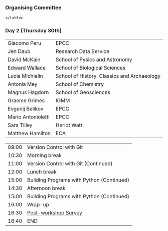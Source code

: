 <div class="row">
  <div class="col-md-6">
    <h3>Organising Committee</h3>
    <table class="table table-striped">
      <tr> <td>Giacomo Peru</td>  <td>EPCC</td> </tr>
      <tr> <td>Jen Daub</td>  <td>Research Data Service</td> </tr>
      <tr> <td>David McKain</td>  <td>School of Pysics and Astronomy</td> </tr>
      <tr> <td>Edward Wallace</td>  <td>School of Biological Sciences</td> </tr>
      <tr> <td>Lucia Michielin</td>  <td>School of History, Classics and Archaeology</td> </tr>
      <tr> <td>Antonia Mey</td>  <td>School of Chemistry</td> </tr>
      <tr> <td>Magnus Hagdorn</td>  <td>School of Geosciences</td> </tr>
      <tr> <td>Graeme Grimes</td>  <td>IGMM</td> </tr>
      <tr> <td>Evgenij Belikov</td>  <td>EPCC</td> </tr>
      <tr> <td>Mario Antonioletti</td>  <td>EPCC</td> </tr>
      <tr> <td>Sara Tilley</td>  <td>Heriot Watt</td> </tr>
      <tr> <td>Matthew Hamilton</td>  <td>ECA</td> </tr>



    </table>
  </div>
  <div class="col-md-6">
    <h3>Day 2 (Thursday 30th)</h3>
    <table class="table table-striped">
      <tr> <td>09:00</td>  <td>Version Control with Git</td> </tr>
      <tr> <td>10:30</td>  <td>Morning break</td> </tr>
      <tr> <td>11:00</td>  <td>Version Control with Git (Continued)</td> </tr>
      <tr> <td>12:00</td>  <td>Lunch break</td> </tr>
      <tr> <td>15:00</td>  <td>Building Programs with Python (Continued)</td> </tr>
      <tr> <td>14:30</td>  <td>Afternoon break</td> </tr>
      <tr> <td>15:00</td>  <td>Building Programs with Python (Continued)</td> </tr>
      <tr> <td>16:00</td>  <td>Wrap-up</td> </tr>
      <tr> <td>16:30</td>  <td><a href="{{ site.post_survey }}{{ site.github.project_title }}" target="_blank">Post-workshop Survey</a></td> </tr>
      <tr> <td>16:40</td>  <td>END</td> </tr>
    </table>
  </div>
</div>
